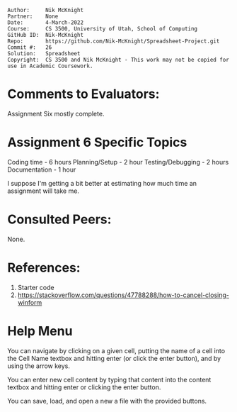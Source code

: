 ﻿```
Author:     Nik McKnight
Partner:    None
Date:       4-March-2022
Course:     CS 3500, University of Utah, School of Computing
GitHub ID:  Nik-McKnight
Repo:       https://github.com/Nik-McKnight/Spreadsheet-Project.git
Commit #:   26
Solution:   Spreadsheet
Copyright:  CS 3500 and Nik McKnight - This work may not be copied for use in Academic Coursework.
```

# Comments to Evaluators:

Assignment Six mostly complete.

# Assignment 6 Specific Topics

Coding time - 6 hours
Planning/Setup - 2 hour
Testing/Debugging - 2 hours
Documentation - 1 hour

I suppose I'm getting a bit better at estimating how much time an assignment will take me.

# Consulted Peers:

None.

# References:

1. Starter code
2. https://stackoverflow.com/questions/47788288/how-to-cancel-closing-winform

# Help Menu

You can navigate by clicking on a given cell, putting the name of a cell into the Cell Name textbox and hitting enter (or click the enter button), and by using the arrow keys.

You can enter new cell content by typing that content into the content textbox and hitting enter or clicking the enter button.

You can save, load, and open a new a file with the provided buttons.